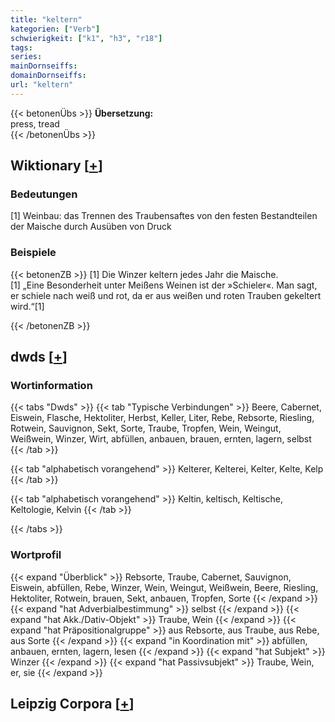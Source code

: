 ```yaml
---
title: "keltern"
kategorien: ["Verb"]
schwierigkeit: ["k1", "h3", "r18"]
tags:
series:
mainDornseiffs:
domainDornseiffs:
url: "keltern"
---
```


{{< betonenÜbs >}}
**Übersetzung:**  
press, tread  
{{< /betonenÜbs >}}

## Wiktionary [[+](https://de.wiktionary.org/wiki/keltern)]

### Bedeutungen
[1] Weinbau: das Trennen des Traubensaftes von den festen Bestandteilen der Maische durch Ausüben von Druck  

### Beispiele
{{< betonenZB >}}
[1] Die Winzer keltern jedes Jahr die Maische.  
[1] „Eine Besonderheit unter Meißens Weinen ist der »Schieler«. Man sagt, er schiele nach weiß und rot, da er aus weißen und roten Trauben gekeltert wird.“[1]  

{{< /betonenZB >}}


## dwds [[+](https://www.dwds.de/wb/keltern)]

### Wortinformation
{{< tabs "Dwds" >}}
{{< tab "Typische Verbindungen" >}}
Beere, Cabernet, Eiswein, Flasche, Hektoliter, Herbst, Keller, Liter, Rebe, Rebsorte, Riesling, Rotwein, Sauvignon, Sekt, Sorte, Traube, Tropfen, Wein, Weingut, Weißwein, Winzer, Wirt, abfüllen, anbauen, brauen, ernten, lagern, selbst
{{< /tab >}}

{{< tab "alphabetisch vorangehend" >}}
Kelterer, Kelterei, Kelter, Kelte, Kelp
{{< /tab >}}

{{< tab "alphabetisch vorangehend" >}}
Keltin, keltisch, Keltische, Keltologie, Kelvin
{{< /tab >}}

{{< /tabs >}}

### Wortprofil
{{< expand "Überblick" >}} Rebsorte, Traube, Cabernet, Sauvignon, Eiswein, abfüllen, Rebe, Winzer, Wein, Weingut, Weißwein, Beere, Riesling, Hektoliter, Rotwein, brauen, Sekt, anbauen, Tropfen, Sorte {{< /expand >}}
{{< expand "hat Adverbialbestimmung" >}} selbst {{< /expand >}}
{{< expand "hat Akk./Dativ-Objekt" >}} Traube, Wein {{< /expand >}}
{{< expand "hat Präpositionalgruppe" >}} aus Rebsorte, aus Traube, aus Rebe, aus Sorte {{< /expand >}}
{{< expand "in Koordination mit" >}} abfüllen, anbauen, ernten, lagern, lesen {{< /expand >}}
{{< expand "hat Subjekt" >}} Winzer {{< /expand >}}
{{< expand "hat Passivsubjekt" >}} Traube, Wein, er, sie {{< /expand >}}

## Leipzig Corpora [[+](https://corpora.uni-leipzig.de/en/res?word=keltern&corpusId=deu_newscrawl-public_2018)]

